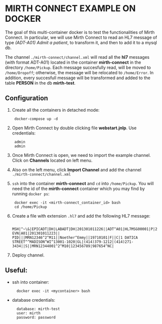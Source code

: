 # MIRTH CONNECT EXAMPLE ON DOCKER

The goal of this multi-container docker is to test the functionalities of Mirth Connect. In particular, we will use Mirth Connect to read an HL7 message of type *(ADT-A01) Admit a patient*, to transform it, and then to add it to a mysql db.

The channel `./mirth-connect/channel.xml` will read all the **hl7** messages (with format ADT-A01) located in the container **mirth-connect** in the directory `/home/Pickup`. Each message succesfully read, will be moved to `/home/Dropoff`; otherwise, the message will be relocated to `/home/Error`. In addition, every succesfull message will be transformed and added to the table **PERSON** in the db **mirth-test**.



## Configuration
1. Create all the containers in detached mode:

        docker-compose up -d
     
1. Open Mirth Connect by double clicking file **webstart.jnlp**. Use credentials:

        admin
        admin

1. Once Mirth Connect is open, we need to import the example channel. Click on **Channels** located on left menu.

1. Also on the left menu, click **Import Channel** and add the channel `./mirth-connect/channel.xml`

1. `ssh` into the container **mirth-connect** and `cd` into `/home/Pickup`. You will need the id of the **mirth-connect** container which you may find by running `docker ps`:

		docker exec -it <mirth-connect_container_id> bash
		cd /home/Pickup

1. Create a file with extension `.hl7` and add the following HL7 message:

		MSH|^~\&|EPICADT|DH|LABADT|DH|201301011226||ADT^A01|HL7MSG00001|P|2.3| EVN|A01|201301011223|| PID|||MRN12346^2^M11||Noether^Emmy||19710101|F||C|1 DATICA STREET^^MADISON^WI^13001-1020|GL|(414)379-1212|(414)271-3434||S||MRN12344001^2^M10|123456789|987654^NC| 

1. Deploy channel.


## Useful:

- ssh into container:

        docker exec -it <mycontainer> bash

- database credentials:

		database: mirth-test
		user: mirth
		password: password
	
